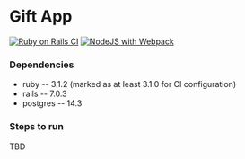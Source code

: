 # Gift App

[![Ruby on Rails CI](https://github.com/laamp/gift_app/actions/workflows/rubyonrails.yml/badge.svg)](https://github.com/laamp/gift_app/actions/workflows/rubyonrails.yml) [![NodeJS with Webpack](https://github.com/laamp/gift_app/actions/workflows/webpack.yml/badge.svg)](https://github.com/laamp/gift_app/actions/workflows/webpack.yml)

### Dependencies

- ruby -- 3.1.2 (marked as at least 3.1.0 for CI configuration)
- rails -- 7.0.3
- postgres -- 14.3

### Steps to run

TBD

